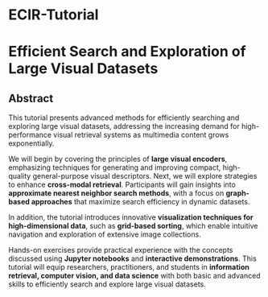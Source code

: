 # ECIR-Tutorial

# Efficient Search and Exploration of Large Visual Datasets

## Abstract
This tutorial presents advanced methods for efficiently searching and exploring large visual datasets, addressing the increasing demand for high-performance visual retrieval systems as multimedia content grows exponentially.

We will begin by covering the principles of **large visual encoders**, emphasizing techniques for generating and improving compact, high-quality general-purpose visual descriptors. Next, we will explore strategies to enhance **cross-modal retrieval**. Participants will gain insights into **approximate nearest neighbor search methods**, with a focus on **graph-based approaches** that maximize search efficiency in dynamic datasets.

In addition, the tutorial introduces innovative **visualization techniques for high-dimensional data**, such as **grid-based sorting**, which enable intuitive navigation and exploration of extensive image collections.

Hands-on exercises provide practical experience with the concepts discussed using **Jupyter notebooks** and **interactive demonstrations**. This tutorial will equip researchers, practitioners, and students in **information retrieval, computer vision, and data science** with both basic and advanced skills to efficiently search and explore large visual datasets.

